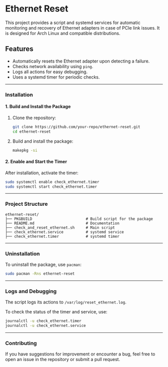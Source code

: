 # Ethernet Reset

This project provides a script and systemd services for automatic monitoring and recovery of Ethernet adapters in case of PCIe link issues. It is designed for Arch Linux and compatible distributions.

## Features

- Automatically resets the Ethernet adapter upon detecting a failure.
- Checks network availability using `ping`.
- Logs all actions for easy debugging.
- Uses a systemd timer for periodic checks.

---

### Installation

#### 1. Build and Install the Package

1. Clone the repository:

   ```bash
   git clone https://github.com/your-repo/ethernet-reset.git
   cd ethernet-reset
   ```

2. Build and install the package:

   ```bash
   makepkg -si
   ```

#### 2. Enable and Start the Timer

After installation, activate the timer:

```bash
sudo systemctl enable check_ethernet.timer
sudo systemctl start check_ethernet.timer
```

---

### Project Structure

```plaintext
ethernet-reset/
├── PKGBUILD                        # Build script for the package
├── README.md                       # Documentation
├── check_and_reset_ethernet.sh     # Main script
├── check_ethernet.service          # systemd service
├── check_ethernet.timer            # systemd timer
```

---

### Uninstallation

To uninstall the package, use `pacman`:

```bash
sudo pacman -Rns ethernet-reset
```

---

### Logs and Debugging

The script logs its actions to `/var/log/reset_ethernet.log`.

To check the status of the timer and service, use:

```bash
journalctl -u check_ethernet.timer
journalctl -u check_ethernet.service
```

---

### Contributing

If you have suggestions for improvement or encounter a bug, feel free to open an issue in the repository or submit a pull request.
